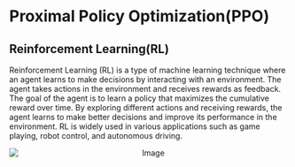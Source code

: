 # Proximal Policy Optimization(PPO)
## Reinforcement Learning(RL)
Reinforcement Learning (RL) is a type of machine learning technique where an agent learns to make decisions by interacting with an environment. The agent takes actions in the environment and receives rewards as feedback. The goal of the agent is to learn a policy that maximizes the cumulative reward over time. By exploring different actions and receiving rewards, the agent learns to make better decisions and improve its performance in the environment. RL is widely used in various applications such as game playing, robot control, and autonomous driving.

<p align="center">  
  <img src="https://gymnasium.farama.org/_images/AE_loop.png" alt="Image" style="display:block; margin:auto;">  
</p>
